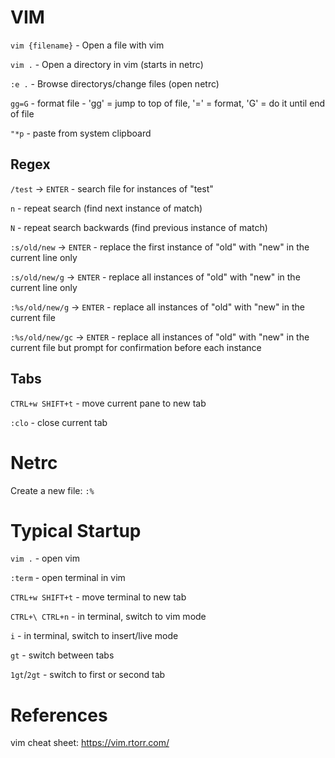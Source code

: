 # VIM

`vim {filename}` - Open a file with vim

`vim .` - Open a directory in vim (starts in netrc)

`:e .` - Browse directorys/change files (open netrc)

`gg=G` - format file - 'gg' = jump to top of file, '=' = format, 'G' = do it until end of file

`"*p` - paste from system clipboard

## Regex

`/test` -> `ENTER` - search file for instances of "test"

`n` - repeat search (find next instance of match)

`N` - repeat search backwards (find previous instance of match)

`:s/old/new` -> `ENTER` - replace the first instance of "old" with "new" in the current line only

`:s/old/new/g` -> `ENTER` - replace all instances of "old" with "new" in the current line only

`:%s/old/new/g` -> `ENTER` - replace all instances of "old" with "new" in the current file

`:%s/old/new/gc` -> `ENTER` - replace all instances of "old" with "new" in the current file but prompt for confirmation before each instance

## Tabs

`CTRL+w SHIFT+t` - move current pane to new tab

`:clo` - close current tab

# Netrc

Create a new file: `:%`

# Typical Startup

`vim .` - open vim

`:term` - open terminal in vim

`CTRL+w SHIFT+t` - move terminal to new tab

`CTRL+\ CTRL+n` - in terminal, switch to vim mode

`i` - in terminal, switch to insert/live mode

`gt` - switch between tabs

`1gt`/`2gt` - switch to first or second tab

# References

vim cheat sheet: https://vim.rtorr.com/
